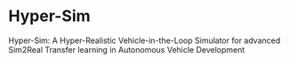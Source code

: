 # Hyper-Sim
Hyper-Sim: A Hyper-Realistic Vehicle-in-the-Loop Simulator for advanced Sim2Real Transfer learning in Autonomous Vehicle Development
